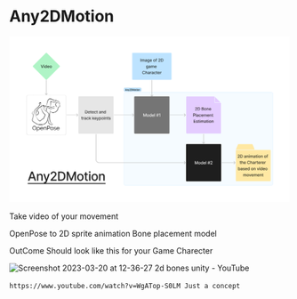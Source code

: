 # Any2DMotion
![diagram](/Any2DMotion_diagram.png)

Take video of your movement

OpenPose to 2D sprite animation Bone placement model



OutCome Should look like this for your Game Charecter

![Screenshot 2023-03-20 at 12-36-27 2d bones unity - YouTube](https://user-images.githubusercontent.com/63500913/226264746-99dfdeea-f2d1-47b6-a6ea-77fcb1187f74.png)

`https://www.youtube.com/watch?v=WgATop-S0LM Just a concept`

